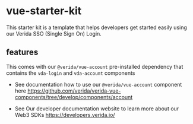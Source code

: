 # vue-starter-kit

This starter kit is a template that helps developers get started easily using our Verida SSO (Single Sign On) Login.

## features 

This comes with our `@verida/vue-account`  pre-installed  dependency that contains the `vda-login` and `vda-account` components

- See documentation how to use our `@verida/vue-account` component here <https://github.com/verida/verida-vue-components/tree/develop/components/account>

- See Our developer documentation website to learn more about our Web3 SDKs <https://developers.verida.io/>
